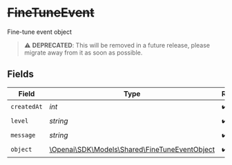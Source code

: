 # ~~FineTuneEvent~~

Fine-tune event object

> :warning: **DEPRECATED**: This will be removed in a future release, please migrate away from it as soon as possible.


## Fields

| Field                                                                                       | Type                                                                                        | Required                                                                                    | Description                                                                                 |
| ------------------------------------------------------------------------------------------- | ------------------------------------------------------------------------------------------- | ------------------------------------------------------------------------------------------- | ------------------------------------------------------------------------------------------- |
| `createdAt`                                                                                 | *int*                                                                                       | :heavy_check_mark:                                                                          | N/A                                                                                         |
| `level`                                                                                     | *string*                                                                                    | :heavy_check_mark:                                                                          | N/A                                                                                         |
| `message`                                                                                   | *string*                                                                                    | :heavy_check_mark:                                                                          | N/A                                                                                         |
| `object`                                                                                    | [\Openai\SDK\Models\Shared\FineTuneEventObject](../../Models/Shared/FineTuneEventObject.md) | :heavy_check_mark:                                                                          | N/A                                                                                         |